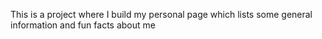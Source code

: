 This is a project where I build my personal page which lists some general information and fun facts about me
